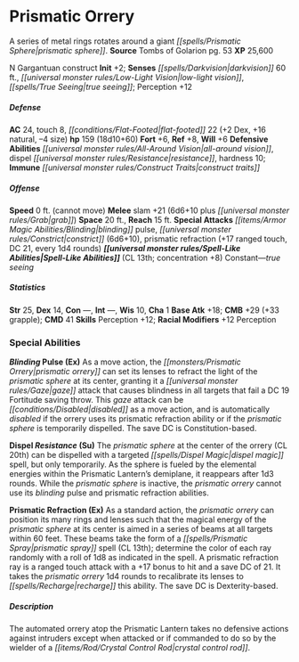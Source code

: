 ﻿---
cssclass: [monsters]
title1: Prismatic Orrery
desc_short: A series of metal rings rotates around a giant prismatic sphere.
title2: Prismatic Orrery
CR: 13
sources:
- name: Tombs of Golarion
  page: 53
  link: http://paizo.com/products/btpy98yu?Pathfinder-Campaign-Setting-Tombs-of-Golarion
XP: 25600
alignment: N
size: Gargantuan
type: construct
initiative:
  bonus: 2
senses:
  darkvision: 60
  low-light vision: true
  true seeing: true
AC:
  AC: 24
  touch: 8
  flat_footed: 22
  components:
    dex: 2
    natural: 16
    size: -4
HP:
  HP: 159
  long: 18d10+60
saves:
  fort: 6
  ref: 8
  will: 6
defensive_abilities:
- all-around vision
- dispel resistance
- hardness 10
immunities:
- construct traits
speeds:
  base: 0
  base_other: cannot move
attacks:
  melee:
  - - text: slam +21 (6d6+10 plus grab)
      entries:
      - - damage: 6d6+10
        - effect: grab
      attack: slam
      bonus:
      - 21
  special:
  - blinding pulse
  - constrict (6d6+10)
  - prismatic refraction (+17 ranged touch, DC 21, every 1d4 rounds)
space: 20
reach: 15
spell_like_abilities:
  entries:
  - name: true seeing
    source: default
    freq: Constant
  sources:
  - name: default
    CL: 13
    concentration: 8
ability_scores:
  STR: 25
  DEX: 14
  CON:
  INT:
  WIS: 10
  CHA: 1
BAB: 18
CMB: 29
CMB_other: +33 grapple
CMD: 41
skills:
  Perception: 12
  _racial_mods:
    Perception:
      _: 12
special_abilities:
  Blinding Pulse (Ex): As a move action, the prismatic orrery can set its lenses to
    refract the light of the prismatic sphere at its center, granting it a gaze attack
    that causes blindness in all targets that fail a DC 19 Fortitude saving throw.
    This gaze attack can be disabled as a move action, and is automatically disabled
    if the orrery uses its prismatic refraction ability or if the prismatic sphere
    is temporarily dispelled. The save DC is Constitution-based.
  Dispel Resistance (Su): The prismatic sphere at the center of the orrery (CL 20th)
    can be dispelled with a targeted dispel magic spell, but only temporarily. As
    the sphere is fueled by the elemental energies within the Prismatic Lantern's
    demiplane, it reappears after 1d3 rounds. While the prismatic sphere is inactive,
    the prismatic orrery cannot use its blinding pulse and prismatic refraction abilities.
  Prismatic Refraction (Ex): As a standard action, the prismatic orrery can position
    its many rings and lenses such that the magical energy of the prismatic sphere
    at its center is aimed in a series of beams at all targets within 60 feet. These
    beams take the form of a prismatic spray spell (CL 13th); determine the color
    of each ray randomly with a roll of 1d8 as indicated in the spell. A prismatic
    refraction ray is a ranged touch attack with a +17 bonus to hit and a save DC
    of 21. It takes the prismatic orrery 1d4 rounds to recalibrate its lenses to recharge
    this ability. The save DC is Dexterity-based.
desc_long: The automated orrery atop the Prismatic Lantern takes no defensive actions
  against intruders except when attacked or if commanded to do so by the wielder of
  a crystal control rod.

---

# Prismatic Orrery
A series of metal rings rotates around a giant _[[spells/Prismatic Sphere|prismatic sphere]]_.
**Source** Tombs of Golarion pg. 53
**XP** 25,600

N Gargantuan construct
**Init** +2; **Senses** _[[spells/Darkvision|darkvision]]_ 60 ft., _[[universal monster rules/Low-Light Vision|low-light vision]]_, _[[spells/True Seeing|true seeing]]_; Perception +12

##### Defense

**AC** 24, touch 8, _[[conditions/Flat-Footed|flat-footed]]_ 22 (+2 Dex, +16 natural, –4 size)
**hp** 159 (18d10+60)
**Fort** +6, **Ref** +8, **Will** +6
**Defensive Abilities** _[[universal monster rules/All-Around Vision|all-around vision]]_, dispel _[[universal monster rules/Resistance|resistance]]_, hardness 10; **Immune** _[[universal monster rules/Construct Traits|construct traits]]_

##### Offense
**Speed** 0 ft. (cannot move)
**Melee** slam +21 (6d6+10 plus _[[universal monster rules/Grab|grab]]_)
**Space** 20 ft., **Reach** 15 ft.
**Special Attacks** _[[items/Armor Magic Abilities/Blinding|blinding]]_ pulse, _[[universal monster rules/Constrict|constrict]]_ (6d6+10), prismatic refraction (+17 ranged touch, DC 21, every 1d4 rounds)
**_[[universal monster rules/Spell-Like Abilities|Spell-Like Abilities]]_** (CL 13th; concentration +8)
Constant—_true seeing_

##### Statistics
**Str** 25, **Dex** 14, **Con** —, **Int** —, **Wis** 10, **Cha** 1
**Base Atk** +18; **CMB** +29 (+33 grapple); **CMD** 41
**Skills** Perception +12; **Racial Modifiers** +12 Perception

### Special Abilities

**_Blinding_ Pulse (Ex)** As a move action, the _[[monsters/Prismatic Orrery|prismatic orrery]]_ can set its lenses to refract the light of the _prismatic sphere_ at its center, granting it a _[[universal monster rules/Gaze|gaze]]_ attack that causes blindness in all targets that fail a DC 19 Fortitude saving throw. This _gaze_ attack can be _[[conditions/Disabled|disabled]]_ as a move action, and is automatically _disabled_ if the orrery uses its prismatic refraction ability or if the _prismatic sphere_ is temporarily dispelled. The save DC is Constitution-based.

**Dispel _Resistance_ (Su)** The _prismatic sphere_ at the center of the orrery (CL 20th) can be dispelled with a targeted _[[spells/Dispel Magic|dispel magic]]_ spell, but only temporarily. As the sphere is fueled by the elemental energies within the Prismatic Lantern’s demiplane, it reappears after 1d3 rounds. While the _prismatic sphere_ is inactive, the _prismatic orrery_ cannot use its _blinding_ pulse and prismatic refraction abilities.

**Prismatic Refraction (Ex)** As a standard action, the _prismatic orrery_ can position its many rings and lenses such that the magical energy of the _prismatic sphere_ at its center is aimed in a series of beams at all targets within 60 feet. These beams take the form of a _[[spells/Prismatic Spray|prismatic spray]]_ spell (CL 13th); determine the color of each ray randomly with a roll of 1d8 as indicated in the spell. A prismatic refraction ray is a ranged touch attack with a +17 bonus to hit and a save DC of 21. It takes the _prismatic orrery_ 1d4 rounds to recalibrate its lenses to _[[spells/Recharge|recharge]]_ this ability. The save DC is Dexterity-based.

##### Description

The automated orrery atop the Prismatic Lantern takes no defensive actions against intruders except when attacked or if commanded to do so by the wielder of a _[[items/Rod/Crystal Control Rod|crystal control rod]]_.